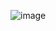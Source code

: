 ![image](https://user-images.githubusercontent.com/13285314/155336714-5a275876-c477-4aea-b6da-015714c4fb4b.png)
